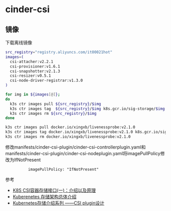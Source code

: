 # cinder-csi

## 镜像
下载离线镜像
```sh
src_registry="registry.aliyuncs.com/it00021hot"
images=(
  csi-attacher:v2.2.1
  csi-provisioner:v1.6.1
  csi-snapshotter:v2.1.3
  csi-resizer:v0.5.1
  csi-node-driver-registrar:v1.3.0
)

for img in ${images[@]};
do
  k3s ctr images pull ${src_registry}/$img
  k3s ctr images tag  ${src_registry}/$img k8s.gcr.io/sig-storage/$img
  k3s ctr images rm ${src_registry}/$img
done

k3s ctr images pull docker.io/xingxb/livenessprobe:v2.1.0
k3s ctr images tag docker.io/xingxb/livenessprobe:v2.1.0 k8s.gcr.io/sig-storage/livenessprobe:v2.1.0
k3s ctr images rm docker.io/xingxb/livenessprobe:v2.1.0
```
修改manifests/cinder-csi-plugin/cinder-csi-controllerplugin.yaml和manifests/cinder-csi-plugin/cinder-csi-nodeplugin.yaml将imagePullPolicy修改为IfNotPresent
```
          imagePullPolicy: "IfNotPresent"
```

参考
+ [K8S CSI容器存储接口(一)：介绍以及原理](https://cloud.tencent.com/developer/news/731936)
+ [Kuberenetes 存储架构总体介绍](http://newto.me/k8s-storage-architecture/)
+ [Kubernetes存储介绍系列 ——CSI plugin设计](http://newto.me/k8s-csi-design/)
